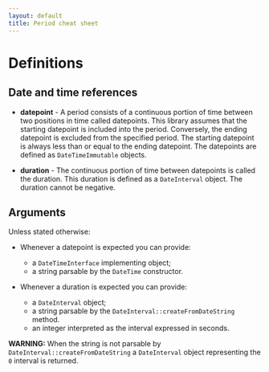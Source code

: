 ```yaml
---
layout: default
title: Period cheat sheet
---
```


# Definitions

## Date and time references

- **datepoint** - A period consists of a continuous portion of time between two positions in time called datepoints. This library assumes that the starting datepoint is included into the period. Conversely, the ending datepoint is excluded from the specified period. The starting datepoint is always less than or equal to the ending datepoint. The datepoints are defined as `DateTimeImmutable` objects.

- **duration** - The continuous portion of time between datepoints is called the duration. This duration is defined as a `DateInterval` object. The duration cannot be negative.

## Arguments

Unless stated otherwise:

- Whenever a datepoint is expected you can provide:
    - a `DateTimeInterface` implementing object;
    - a string parsable by the `DateTime` constructor.

- Whenever a duration is expected you can provide:
    - a `DateInterval` object;
    - a string parsable by the `DateInterval::createFromDateString` method.
    - an integer interpreted as the interval expressed in seconds.

<p class="message-warning"><strong>WARNING:</strong> When the string is not parsable by <code>DateInterval::createFromDateString</code> a <code>DateInterval</code> object representing the <code>0</code> interval is returned.</p>
